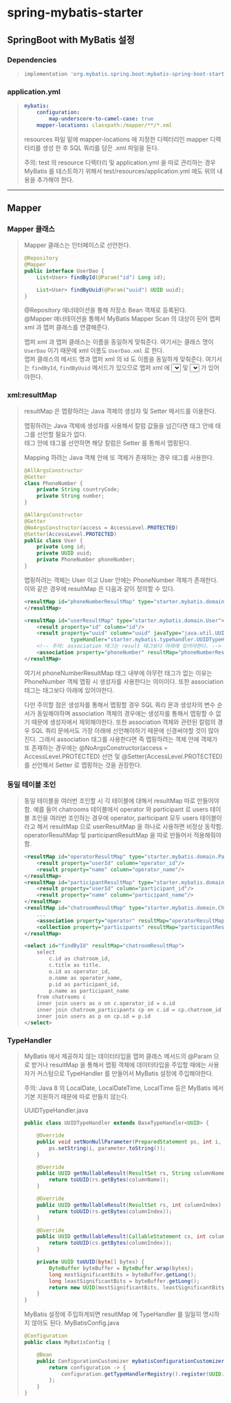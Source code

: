 # spring-mybatis-starter

## SpringBoot with MyBatis 설정
### Dependencies
> ```groovy
> implementation 'org.mybatis.spring.boot:mybatis-spring-boot-starter:3.0.3'
> ```

### application.yml
> ```yaml
> mybatis:
>     configuration:
>         map-underscore-to-camel-case: true
>     mapper-locations: classpath:/mapper/**/*.xml
> ```
> 
> resources 파일 밑에 mapper-locations 에 지정한 디렉터리인 mapper 디렉터리를 생성 한 후 
> SQL 쿼리를 담은 .xml 파일을 둔다.
>
> 주의: test 의 resource 디렉터리 및 application.yml 을 따로 관리하는 경우 MyBatis 를 테스트하기 위해서
> test/resources/application.yml 에도 위의 내용을 추가해야 한다.

---

## Mapper
### Mapper 클래스
> Mapper 클래스는 인터페이스로 선언한다.  
> ```java
> @Repository
> @Mapper
> public interface UserDao {
>     List<User> findById(@Param("id") Long id);
> 
>     List<User> findByUuid(@Param("uuid") UUID uuid);
> }
> ```
> @Repository 애너테이션을 통해 저장소 Bean 객체로 등록된다.  
> @Mapper 애너테이션을 통해서 MyBatis Mapper Scan 의 대상이 된어 맵퍼 xml 과 맵퍼 클래스를 연결해준다.  
> 
> 맵퍼 xml 과 맵퍼 클래스는 이름을 동일하게 맞춰준다. 여기서는 클래스 명이 `UserDao` 이기 때문에 xml 이름도 `UserDao.xml` 로 한다.  
> 맵퍼 클래스의 메서드 명과 맵퍼 xml 의 id 도 이름을 동일하게 맞춰준다. 여기서는 `findById`, `findByUuid` 메서드가 있으므로 
> 맵퍼 xml 에 <select id="findById">...</select> 및 <select id="findByUuid">...</select> 가 있어야한다.

### xml:resultMap
> resultMap 은 맵팡하려는 Java 객체의 생성자 및 Setter 메서드를 이용한다.
> 
> 맵핑하려는 Java 객체에 생성자를 사용해서 칼럼 값들을 넘긴다면 <resultMap> 태그 안에 <result> 태그를 선언할 필요가 없다.   
> <resultMap> 태그 안에 <result> 태그를 선언하면 해당 칼럼은 Setter 를 통해서 맵핑된다.  
> 
> Mapping 하려는 Java 객체 안에 또 객체가 존재하는 경우 <association> 태그를 사용한다.
> ```java
> @AllArgsConstructor
> @Getter
> class PhoneNumber {
>     private String countryCode;
>     private String number;
> }
> 
> @AllArgsConstructor
> @Getter
> @NoArgsConstructor(access = AccessLevel.PROTECTED)
> @Setter(AccessLevel.PROTECTED)
> public class User {
>     private Long id;
>     private UUID uuid;
>     private PhoneNumber phoneNumber;
> }
> ```
> 맵핑하려는 객체는 User 이고 User 안에는 PhoneNumber 객체가 존재한다.
> 이와 같은 경우에 resultMap 은 다음과 같이 정의할 수 있다.
> ```xml
> <resultMap id="phoneNumberResultMap" type="starter.mybatis.domain.PhoneNumber">
> </resultMap>
> 
> <resultMap id="userResultMap" type="starter.mybatis.domain.User">
>     <result property="id" column="id"/>
>     <result property="uuid" column="uuid" javaType="java.util.UUID"
>                typeHandler="starter.mybatis.typehandler.UUIDTypeHandler"/>
>     <!-- 주의: association 태그는 result 태그보다 아래에 있어야한다. -->
>     <association property="phoneNumber" resultMap="phoneNumberResultMap"/>
> </resultMap>
> ```
> 여기서 phoneNumberResultMap 태그 내부에 아무런 <result> 태그가 없는 이유는 PhoneNumber 객체 맵핑 시
> 생성자를 사용한다는 의미이다.
> 또한 association 태그는 <result> 태그보다 아래에 있어야한다.
> 
> 다만 주의할 점은 생성자를 통해서 맵핑할 경우 SQL 쿼리 문과 생성자의 변수 순서가 동일해야하며 association 객체의 경우에는
> 생성자를 통해서 맵핑할 수 없기 때문에 생성자에서 제외해야한다. 
> 또한 association 객체와 관련된 칼럼의 경우 SQL 쿼리 문에서도 가장 아래에 선언해야하기 때문에 신경써야할 것이 많아진다.
> 그래서 association 태그를 사용한다면 즉 맵핑하려는 객체 안에 객체가 또 존재하는 경우에는 
> @NoArgsConstructor(access = AccessLevel.PROTECTED) 선언 및
> @Setter(AccessLevel.PROTECTED) 를 선언해서 Setter 로 맵핑하는 것을 권장한다.

### 동일 테이블 조인
> 동일 테이블을 여러번 조인할 시 각 테이블에 대해서 resultMap 따로 만들어야함. 
> 예를 들어 chatrooms 테이블에서 operator 와 participant 로 users 테이블 조인을 여러번 조인하는 경우에
> operator, participant 모두 users 테이블이라고 해서 resultMap 으로 userResultMap 을 하나로 사용하면 비정상 동작함.
> operatorResultMap 및 participantResultMap 을 따로 만들어서 적용해줘야함.
> ```xml
> <resultMap id="operatorResultMap" type="starter.mybatis.domain.ParticipantView">
>     <result property="userId" column="operator_id"/>
>     <result property="name" column="operator_name"/>
> </resultMap>
> <resultMap id="participantResultMap" type="starter.mybatis.domain.ParticipantView">
>     <result property="userId" column="participant_id"/>
>     <result property="name" column="participant_name"/>
> </resultMap>
> <resultMap id="chatroomResultMap" type="starter.mybatis.domain.ChatRoomView">
>     ...
>     <association property="operator" resultMap="operatorResultMap"/>
>     <collection property="participants" resultMap="participantResultMap"/>
> </resultMap>
> 
> <select id="findById" resultMap="chatroomResultMap">
>     select
>         c.id as chatroom_id, 
>         c.title as title.
>         o.id as operator_id,
>         o.name as operator_name,
>         p.id as participant_id,
>         p.name as participant_name
>     from chatrooms c
>     inner join users as o on c.operator_id = o.id
>     inner join chatroom_participants cp on c.id = cp.chatroom_id
>     inner join users as p on cp.id = p.id
> </select>
> ```

### TypeHandler
> MyBatis 에서 제공하지 않는 데이터타입을 맵퍼 클래스 메서드의 @Param 으로 받거나 resultMap 을 통해서 맵핑 객체에
> 데이터타입을 주입할 때에는 사용자가 커스텀으로 TypeHandler 를 만들어서 MyBatis 설정에 주입해야한다.  
> 
> 주의: Java 8 의 LocalDate, LocalDateTime, LocalTime 등은 MyBatis 에서 기본 지원하기 때문에 따로 만들지 않는다.
> 
> UUIDTypeHandler.java
> ```java
> public class UUIDTypeHandler extends BaseTypeHandler<UUID> {
> 
>     @Override
>     public void setNonNullParameter(PreparedStatement ps, int i, UUID parameter, JdbcType jdbcType) throws SQLException {
>         ps.setString(i, parameter.toString());
>     }
> 
>     @Override
>     public UUID getNullableResult(ResultSet rs, String columnName) throws SQLException {
>         return toUUID(rs.getBytes(columnName));
>     }
> 
>     @Override
>     public UUID getNullableResult(ResultSet rs, int columnIndex) throws SQLException {
>         return toUUID(rs.getBytes(columnIndex));
>     }
> 
>     @Override
>     public UUID getNullableResult(CallableStatement cs, int columnIndex) throws SQLException {
>         return toUUID(cs.getBytes(columnIndex));
>     }
> 
>     private UUID toUUID(byte[] bytes) {
>         ByteBuffer byteBuffer = ByteBuffer.wrap(bytes);
>         long mostSignificantBits = byteBuffer.getLong();
>         long leastSignificantBits = byteBuffer.getLong();
>         return new UUID(mostSignificantBits, leastSignificantBits);
>     }
> }
> ```
> MyBatis 설정에 주입하게되면 resultMap 에 TypeHandler 를 일일히 명시하지 않아도 된다.
> MyBatisConfig.java
> ```java
> @Configuration
> public class MyBatisConfig {
> 
>     @Bean
>     public ConfigurationCustomizer mybatisConfigurationCustomizer() {
>         return configuration -> {
>             configuration.getTypeHandlerRegistry().register(UUID.class, JdbcType.BINARY, new UUIDTypeHandler());
>         };
>     }
> }
> ```
